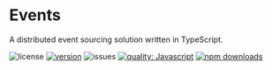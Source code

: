 # Events

A distributed event sourcing solution written in TypeScript.

![license](https://img.shields.io/github/license/cmdo-toolkit/events)
[![version](https://img.shields.io/npm/v/cmdo-events)](https://www.npmjs.org/package/cmdo-events)
![issues](https://img.shields.io/github/issues/cmdo-toolkit/events)
[![quality: Javascript](https://img.shields.io/lgtm/grade/javascript/github/cmdo-toolkit/events)](https://lgtm.com/projects/g/cmdo-toolkit/events/context:javascript)
[![npm downloads](https://img.shields.io/npm/dm/cmdo-events)](https://www.npmjs.org/package/cmdo-events)
